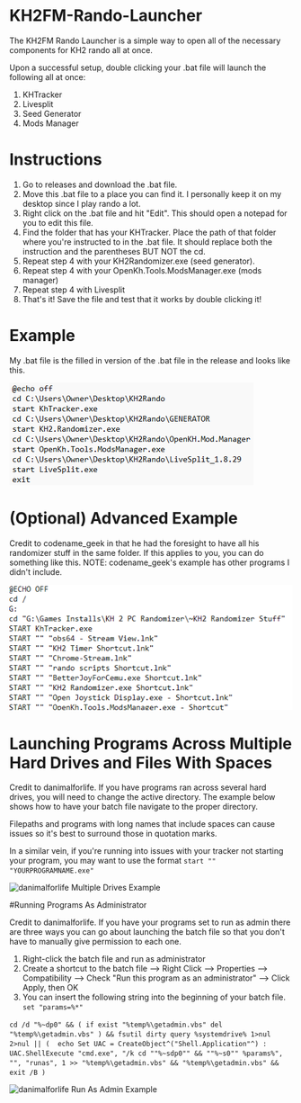 # KH2FM-Rando-Launcher
The KH2FM Rando Launcher is a simple way to open all of the necessary components for KH2 rando all at once. 

Upon a successful setup, double clicking your .bat file will launch the following all at once:

1. KHTracker
2. Livesplit
3. Seed Generator
4. Mods Manager

# Instructions

1. Go to releases and download the .bat file.
2. Move this .bat file to a place you can find it. I personally keep it on my desktop since I play rando a lot.
3. Right click on the .bat file and hit "Edit". This should open a notepad for you to edit this file.
4. Find the folder that has your KHTracker. Place the path of that folder where you're instructed to in the .bat file. It should replace both the instruction and the parentheses BUT NOT the cd.
5. Repeat step 4 with your KH2Randomizer.exe (seed generator).
6. Repeat step 4 with your OpenKh.Tools.ModsManager.exe (mods manager)
7. Repeat step 4 with Livesplit
8. That's it! Save the file and test that it works by double clicking it!

# Example

My .bat file is the filled in version of the .bat file in the release and looks like this.

![image](images/myexample.png)

# (Optional) Advanced Example

Credit to codename_geek in that he had the foresight to have all his randomizer stuff in the same folder. If this applies to you, you can do something like this.
NOTE: codename_geek's example has other programs I didn't include.

![image](images/codename_geek_example.png)

# Launching Programs Across Multiple Hard Drives and Files With Spaces

Credit to danimalforlife. If you have programs ran across several hard drives, you will need to change the active directory. The example below shows how to have your batch file navigate to the proper directory. 

Filepaths and programs with long names that include spaces can cause issues so it's best to surround those in quotation marks.

In a similar vein, if you're running into issues with your tracker not starting your program, you may want to use the format `start "" "YOURPROGRAMNAME.exe"` 

![danimalforlife Multiple Drives Example](https://github.com/user-attachments/assets/cc1f5a8a-023b-4276-9549-a946567faeed)



#Running Programs As Administrator

Credit to danimalforlife. If you have your programs set to run as admin there are three ways you can go about launching the batch file so that you don't have to manually give permission to each one.
1. Right-click the batch file and run as administrator
2. Create a shortcut to the batch file --> Right Click --> Properties --> Compatibility --> Check "Run this program as an administrator" --> Click Apply, then OK
3. You can insert the following string into the beginning of your batch file.
   `set "params=%*"`
   
`cd /d "%~dp0" && ( if exist "%temp%\getadmin.vbs" del "%temp%\getadmin.vbs" ) && fsutil dirty query %systemdrive% 1>nul 2>nul || (  echo Set UAC = CreateObject^("Shell.Application"^) : UAC.ShellExecute "cmd.exe", "/k cd ""%~sdp0"" && ""%~s0"" %params%", "", "runas", 1 >> "%temp%\getadmin.vbs" && "%temp%\getadmin.vbs" && exit /B )`

![danimalforlife Run As Admin Example](https://github.com/user-attachments/assets/bb872e76-64de-461e-9a43-49d84aee6e06)


